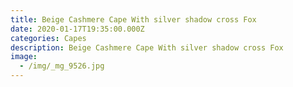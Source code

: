 ```yaml
---
title: Beige Cashmere Cape With silver shadow cross Fox
date: 2020-01-17T19:35:00.000Z
categories: Capes
description: Beige Cashmere Cape With silver shadow cross Fox
image:
  - /img/_mg_9526.jpg
---
```


